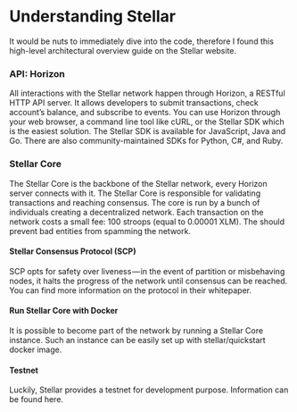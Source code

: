 # Understanding Stellar

It would be nuts to immediately dive into the code, therefore I found this high-level architectural overview guide on the Stellar website.

### API: Horizon

All interactions with the Stellar network happen through Horizon, a RESTful HTTP API server. It allows developers to submit transactions, check account’s balance, and subscribe to events. You can use Horizon through your web browser, a command line tool like cURL, or the Stellar SDK which is the easiest solution. The Stellar SDK is available for JavaScript, Java and Go. There are also community-maintained SDKs for Python, C#, and Ruby.

### Stellar Core

The Stellar Core is the backbone of the Stellar network, every Horizon server connects with it. The Stellar Core is responsible for validating transactions and reaching consensus. The core is run by a bunch of individuals creating a decentralized network. Each transaction on the network costs a small fee: 100 stroops (equal to 0.00001 XLM). The should prevent bad entities from spamming the network.

#### Stellar Consensus Protocol (SCP)

SCP opts for safety over liveness — in the event of partition or misbehaving nodes, it halts the progress of the network until consensus can be reached. You can find more information on the protocol in their whitepaper.

#### Run Stellar Core with Docker

It is possible to become part of the network by running a Stellar Core instance. Such an instance can be easily set up with stellar/quickstart docker image.

#### Testnet

Luckily, Stellar provides a testnet for development purpose. Information can be found here.

